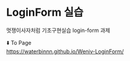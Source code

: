 # LoginForm 실습

멋쟁이사자처럼 기초구현실습 login-form 과제 

⬇️ To Page <br>
https://waterbinnn.github.io/Weniv-LoginForm/
